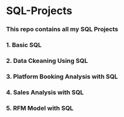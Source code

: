 # SQL-Projects

### This repo contains all my SQL Projects

### 1. Basic SQL
### 2. Data Ckeaning Using SQL
### 3. Platform Booking Analysis with SQL
### 4. Sales Analysis with SQL
### 5. RFM Model with SQL
